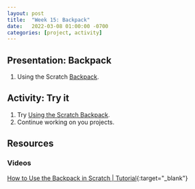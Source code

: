 ```yaml
---
layout: post
title:  "Week 15: Backpack"
date:   2022-03-08 01:00:00 -0700
categories: [project, activity]
---
```


## Presentation: Backpack

1. Using the Scratch [Backpack](https://en.scratch-wiki.info/wiki/Backpack).

## Activity: Try it

1. Try [Using the Scratch Backpack](https://projects.raspberrypi.org/en/projects/scratch-backpack).
2. Continue working on you projects.
 
## Resources

### Videos

[How to Use the Backpack in Scratch | Tutorial](https://www.youtube.com/watch?v=AuolBPY8qdc){:target="_blank"}

